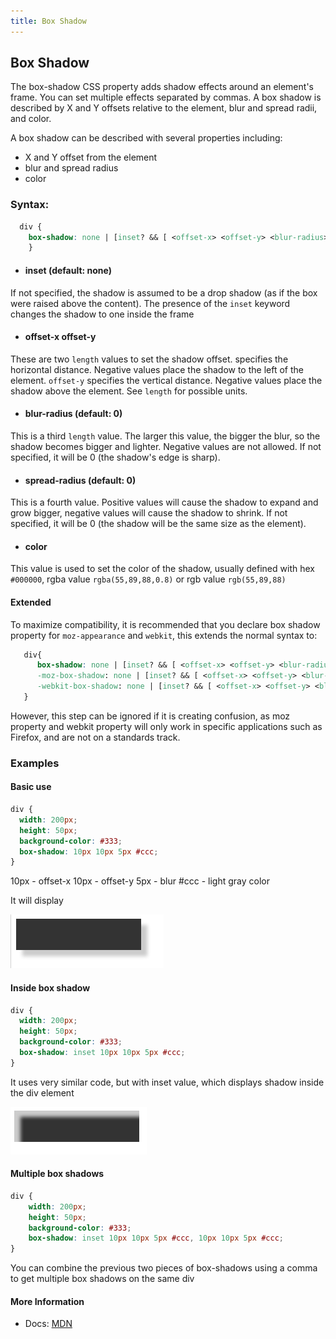 ```yaml
---
title: Box Shadow
---
```


## Box Shadow

The box-shadow CSS property adds shadow effects around an element's frame. You can set multiple effects separated by commas. A box shadow is described by X and Y offsets relative to the element, blur and spread radii, and color.

A box shadow can be described with several properties including:
* X and Y offset from the element
* blur and spread radius
* color

### Syntax:

```css
  div {
    box-shadow: none | [inset? && [ <offset-x> <offset-y> <blur-radius>? <spread-radius>? <color>? ] ]#
    }
  ```
* #### inset (default: none)
If not specified, the shadow is assumed to be a drop shadow (as if the box were raised above the content).
The presence of the `inset` keyword changes the shadow to one inside the frame

* #### offset-x offset-y
These are two `length` values to set the shadow offset. <offset-x> specifies the horizontal distance. Negative values place the shadow to the left of the element. `offset-y` specifies the vertical distance. Negative values place the shadow above the element. See `length` for possible units.

* #### blur-radius (default: 0)
This is a third `length` value. The larger this value, the bigger the blur, so the shadow becomes bigger and lighter. Negative values are not allowed. If not specified, it will be 0 (the shadow's edge is sharp).
  
* #### spread-radius (default: 0)
This is a fourth <length> value. Positive values will cause the shadow to expand and grow bigger, negative values will cause the shadow to shrink. If not specified, it will be 0 (the shadow will be the same size as the element).
 
* #### color
This value is used to set the color of the shadow, usually defined with hex `#000000`, rgba value `rgba(55,89,88,0.8)` or rgb value `rgb(55,89,88)`

#### Extended

To maximize compatibility, it is recommended that you declare box shadow property for `moz-appearance` and `webkit`, this extends the normal syntax to:

```css
   div{
      box-shadow: none | [inset? && [ <offset-x> <offset-y> <blur-radius>? <spread-radius>? <color>? ] ]#
      -moz-box-shadow: none | [inset? && [ <offset-x> <offset-y> <blur-radius>? <spread-radius>? <color>? ] ]#
      -webkit-box-shadow: none | [inset? && [ <offset-x> <offset-y> <blur-radius>? <spread-radius>? <color>? ] ]#
   }
```

However, this step can be ignored if it is creating confusion, as moz property and webkit property will only work in specific applications such as Firefox, and are not on a standards track.

### Examples

#### Basic use

```css
div {
  width: 200px;
  height: 50px;
  background-color: #333;
  box-shadow: 10px 10px 5px #ccc;
}
```

10px - offset-x
10px - offset-y
5px -  blur
#ccc - light gray color

It will display

![image](https://raw.githubusercontent.com/krzysiekh/images/master/box-shadow1.png)

#### Inside box shadow

```css
div {
  width: 200px;
  height: 50px;
  background-color: #333;
  box-shadow: inset 10px 10px 5px #ccc;
}
```
It uses very similar code, but with inset value, which displays shadow inside the div element

![image](https://raw.githubusercontent.com/krzysiekh/images/master/box-shadow2.png)


#### Multiple box shadows

```css
div {
    width: 200px;
    height: 50px;
    background-color: #333;
    box-shadow: inset 10px 10px 5px #ccc, 10px 10px 5px #ccc;
}
```

You can combine the previous two pieces of box-shadows using a comma to get multiple box shadows on the same div

#### More Information
* Docs: [MDN](https://developer.mozilla.org/en-US/docs/Web/CSS/box-shadow)

